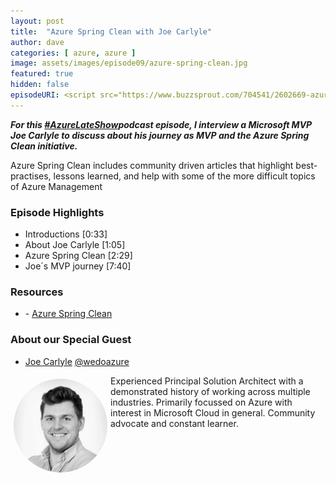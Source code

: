 ```yaml
---
layout: post
title:  "Azure Spring Clean with Joe Carlyle"
author: dave
categories: [ azure, azure ]
image: assets/images/episode09/azure-spring-clean.jpg
featured: true
hidden: false
episodeURI: <script src="https://www.buzzsprout.com/704541/2602669-azure-late-show-podcast-episode-09-azure-spring-clean-with-joe-carlyle.js?container_id=buzzsprout-player-2602669&player=small" type="text/javascript" charset="utf-8"></script>
---
```


<p>
<script src="https://www.buzzsprout.com/704541/2602669-azure-late-show-podcast-episode-09-azure-spring-clean-with-joe-carlyle.js?container_id=buzzsprout-player-2602669&player=small" type="text/javascript" charset="utf-8"></script>
</p>
<p style="font-style: oblique;font-weight: bolder;">
For this <a href="https://twitter.com/search?q=%23AzureLateShow&src=typeahead_click" target="_blank">#AzureLateShow</a>podcast episode, I interview a Microsoft MVP Joe Carlyle to discuss about his journey as MVP and the Azure Spring Clean initiative.  </p>

<p>
Azure Spring Clean includes community driven articles that highlight best-practises, lessons learned, and help with some of the more difficult topics of Azure Management
</p>


<h3>Episode Highlights</h3>

 + Introductions [0:33]
 + About Joe Carlyle [1:05]
 + Azure Spring Clean [2:29]
 + Joe´s MVP journey [7:40]
 

<h3>Resources</h3>
 
 + <i class="fas fa-globe"></i> - <a href="https://www.azurespringclean.com/" target="_blank">Azure Spring Clean</a>



<h3> About our Special Guest</h3>

+ <a href="https://www.linkedin.com/in/joecarlyle/" target="_blank">Joe Carlyle</a> 
<i class="fab fa-twitter"></i><a href="https://twitter.com/wedoAzure" target="_blank"> @wedoazure</a>


<img src="../assets/images/episode09/joecarlyle.jpg" alt="Joe Carlyle" style="width:150px;border-radius: 50%;clear:both;float:left;padding: 5px;">

<p>Experienced Principal Solution Architect with a demonstrated history of working across multiple industries. Primarily focussed on Azure with interest in Microsoft Cloud in general. Community advocate and constant learner. 
</p>